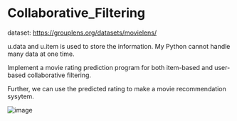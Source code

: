 # Collaborative_Filtering

dataset: https://grouplens.org/datasets/movielens/

u.data and u.item is used to store the information. My Python cannot handle many data at one time.

Implement a movie rating prediction program for both item-based and user-based collaborative filtering.

Further, we can use the predicted rating to make a movie recommendation sysytem.


![image](https://user-images.githubusercontent.com/100655843/208726381-c011ddf1-54d3-4f54-814c-3219c16acb29.png)
